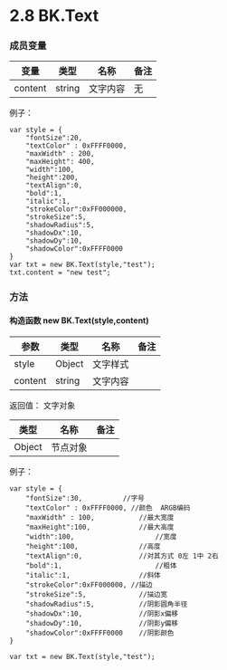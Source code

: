 # 2.8 BK.Text

### 成员变量
变量  | 类型 |名称 | 备注
------------- | ------------- | -------------| -------------
content | string | 文字内容 | 无

例子：

	var style = {
	    "fontSize":20,
	    "textColor" : 0xFFFF0000,
	    "maxWidth" : 200,
	    "maxHeight": 400,
	    "width":100,
	    "height":200,
	    "textAlign":0,
	    "bold":1,
	    "italic":1,
	    "strokeColor":0xFF000000,
	    "strokeSize":5,
	    "shadowRadius":5,
	    "shadowDx":10,
	    "shadowDy":10,
	    "shadowColor":0xFFFF0000
	}
	var txt = new BK.Text(style,"test");
	txt.content = "new test";


### 方法
#### 构造函数 new BK.Text(style,content)

参数  | 类型 |名称 | 备注
------------- | ------------- | -------------| -------------
style | Object | 文字样式|
content | string | 文字内容 |  
返回值：
文字对象

 类型 |名称 | 备注
------------- | ------------- | -------------
 Object | 节点对象 |
例子：

	var style = {
	    "fontSize":30,			//字号
	    "textColor" : 0xFFFF0000, //颜色  ARGB编码
	    "maxWidth" : 100,			//最大宽度
	    "maxHeight":100,			//最大高度
	    "width":100,					//宽度
	    "height":100,				//高度
	    "textAlign":0,				//对其方式 0左 1中 2右
	    "bold":1,						//粗体
	    "italic":1,					//斜体
	    "strokeColor":0xFF000000, //描边
	    "strokeSize":5,				//描边宽
	    "shadowRadius":5,			//阴影圆角半径
	    "shadowDx":10,				//阴影x偏移
	    "shadowDy":10,				//阴影y偏移
	    "shadowColor":0xFFFF0000	//阴影颜色
	}
	
	var txt = new BK.Text(style,"test");

